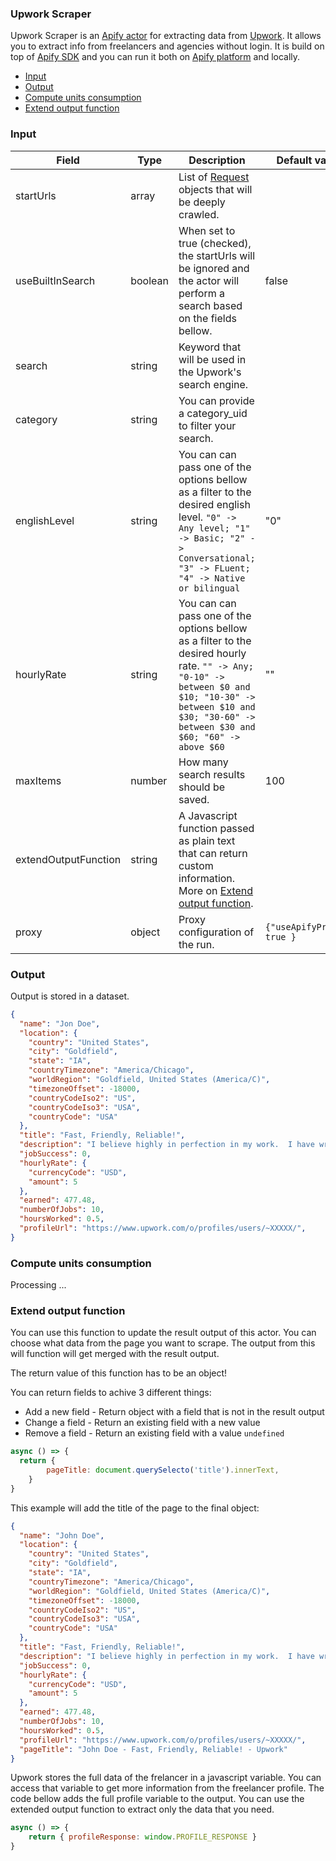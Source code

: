 ### Upwork Scraper

Upwork Scraper is an [Apify actor](https://apify.com/actors) for extracting data from [Upwork](https://www.upwork.com/). It allows you to extract info from freelancers and agencies without login. It is build on top of [Apify SDK](https://sdk.apify.com/) and you can run it both on [Apify platform](https://my.apify.com) and locally.

- [Input](#input)
- [Output](#output)
- [Compute units consumption](#compute-units-consumption)
- [Extend output function](#extend-output-function)

### Input

| Field | Type | Description | Default value
| ----- | ---- | ----------- | -------------|
| startUrls | array | List of [Request](https://sdk.apify.com/docs/api/request#docsNav) objects that will be deeply crawled.  |  |
| useBuiltInSearch | boolean | When set to true (checked), the startUrls will be ignored and the actor will perform a search based on the fields bellow. | false |
| search | string | Keyword that will be used in the Upwork's search engine. |  |
| category | string | You can provide a category_uid to filter your search. |  |
| englishLevel | string | You can can pass one of the options bellow as a filter to the desired english level. `"0" -> Any level; "1" -> Basic; "2" -> Conversational; "3" -> FLuent; "4" -> Native or bilingual`| "0" |
| hourlyRate | string | You can can pass one of the options bellow as a filter to the desired hourly rate. `"" -> Any; "0-10" ->  between $0 and $10; "10-30" ->  between $10 and $30; "30-60" ->  between $30 and $60; "60" -> above $60`| "" |
| maxItems | number | How many search results should be saved. | 100 |
| extendOutputFunction | string | A Javascript function passed as plain text that can return custom information. More on [Extend output function](#extend-output-function). | |
| proxy | object | Proxy configuration of the run. | `{"useApifyProxy": true }`|

### Output

Output is stored in a dataset. 


```json
{
  "name": "Jon Doe",
  "location": {
    "country": "United States",
    "city": "Goldfield",
    "state": "IA",
    "countryTimezone": "America/Chicago",
    "worldRegion": "Goldfield, United States (America/C)",
    "timezoneOffset": -18000,
    "countryCodeIso2": "US",
    "countryCodeIso3": "USA",
    "countryCode": "USA"
  },
  "title": "Fast, Friendly, Reliable!",
  "description": "I believe highly in perfection in my work.  I have written short articles, reviews, as well as blog posts for different companies using WordPress and have done website testing as well. I am a gifted technical writer and article spinner.  I have also been a ghostwriter for multiple clients on a variety of both fiction and non-fiction writing.  I also do data entry on a daily basis into Excel books and am responsible for payroll at my full time job.  I have excellent communication skills and work as an administrative assistant on a full time basis.  I understand the need for quality work and communication to get the job done right!",
  "jobSuccess": 0,
  "hourlyRate": {
    "currencyCode": "USD",
    "amount": 5
  },
  "earned": 477.48,
  "numberOfJobs": 10,
  "hoursWorked": 0.5,
  "profileUrl": "https://www.upwork.com/o/profiles/users/~XXXXX/",
}
```

### Compute units consumption
Processing ...

### Extend output function

You can use this function to update the result output of this actor. You can choose what data from the page you want to scrape. The output from this will function will get merged with the result output.

The return value of this function has to be an object!

You can return fields to achive 3 different things:
- Add a new field - Return object with a field that is not in the result output
- Change a field - Return an existing field with a new value
- Remove a field - Return an existing field with a value `undefined`


```js
async () => {
  return {
        pageTitle: document.querySelecto('title').innerText,
    }
}
```

This example will add the title of the page to the final object:

```json
{
  "name": "John Doe",
  "location": {
    "country": "United States",
    "city": "Goldfield",
    "state": "IA",
    "countryTimezone": "America/Chicago",
    "worldRegion": "Goldfield, United States (America/C)",
    "timezoneOffset": -18000,
    "countryCodeIso2": "US",
    "countryCodeIso3": "USA",
    "countryCode": "USA"
  },
  "title": "Fast, Friendly, Reliable!",
  "description": "I believe highly in perfection in my work.  I have written short articles, reviews, as well as blog posts for different companies using WordPress and have done website testing as well. I am a gifted technical writer and article spinner.  I have also been a ghostwriter for multiple clients on a variety of both fiction and non-fiction writing.  I also do data entry on a daily basis into Excel books and am responsible for payroll at my full time job.  I have excellent communication skills and work as an administrative assistant on a full time basis.  I understand the need for quality work and communication to get the job done right!",
  "jobSuccess": 0,
  "hourlyRate": {
    "currencyCode": "USD",
    "amount": 5
  },
  "earned": 477.48,
  "numberOfJobs": 10,
  "hoursWorked": 0.5,
  "profileUrl": "https://www.upwork.com/o/profiles/users/~XXXXX/",
  "pageTitle": "John Doe - Fast, Friendly, Reliable! - Upwork"
}
```

Upwork stores the full data of the frelancer in a javascript variable. You can access that variable to get more information from the freelancer profile. The code bellow adds the full profile variable to the output. You can use the extended output function to extract only the data that you need.

```js
async () => {
    return { profileResponse: window.PROFILE_RESPONSE }
}
```
